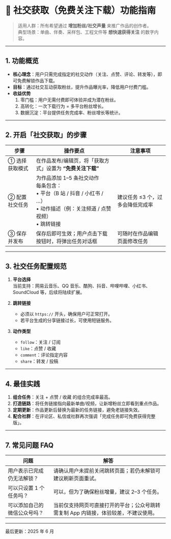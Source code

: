 # 📢 社交获取（免费关注下载）功能指南

> 适用人群：所有希望通过 **增加粉丝/社交声量** 来推广作品的创作者。  
> 典型场景：单曲、伴奏、采样包、工程文件等 **想快速获得关注** 的数字内容。

---

## 1. 功能概览

- **核心理念**：用户只需完成指定的社交动作（关注、点赞、评论、转发等），即可免费解锁作品下载。
- **目标**：通过社交互动获取粉丝，提升作品曝光率，降低用户付费门槛。
- **收益优势**
    1. 零门槛：用户无需付费即可体验并成为潜在粉丝。
    2. 高转化：一次下载行为 = 多平台粉丝增长。
    3. 数据沉淀：平台提供任务完成率、粉丝增长等统计。

---

## 2. 开启「社交获取」的步骤

| 步骤 | 操作要点 | 注意事项 |
|-----|---------|---------|
| ① 选择获取模式 | 在作品发布/编辑页，将「获取方式」设置为 **“免费关注下载”** |  |
| ② 配置社交任务 | 为作品添加 1–5 条社交动作<br>每条包含：<br>• 平台（B 站 / 抖音 / 小红书 / …）<br>• 动作描述（例：关注频道 / 点赞视频）<br>• 跳转链接 | 建议任务 ≤3 个，过多会降低完成率 |
| ③ 保存并发布 | 保存后即可生效；用户点击下载按钮时，将弹出任务对话框 | 可随时在作品编辑页面修改任务 |

---

## 3. 社交任务配置规范

1. **平台选择**  
   当前支持：网易云音乐、QQ 音乐、酷狗、抖音、哔哩哔哩、小红书、SoundCloud 等，后续将陆续扩展。


2. **跳转链接**
    - 必须以 `https://` 开头，确保用户可正常打开。
    - 若平台生成的分享链接过长，可使用短链服务。

3. **动作类型**
    - `follow`：关注 / 订阅
    - `like`：点赞 / 收藏
    - `comment`：评论指定内容
    - `share`：转发 / 投稿  

---

## 4. 最佳实践

1. **组合任务**：关注 + 点赞 / 收藏 的组合完成率最高。
2. **打造链路**：将任务链接指向最新单曲/视频，让新增粉丝立即看到重点作品。
3. **定期更新**：作品更新后替换为最新的任务链接，避免老链接失效。
4. **配合社群**：在评论区、私信或社群再次强调「完成任务即可免费获得完整版」。

---

## 7. 常见问题 FAQ

| 问题 | 解答 |
|-----|-----|
| 用户表示已完成仍无法解锁？ | 请确认用户未提前关闭跳转页面；若仍未解锁可建议刷新页面重试。 |
| 可以只设置 1 个任务吗？ | 可以，但为了确保粉丝增量，建议 2–3 个任务。 |
| 可以添加自己的微信公众号吗？ | 当前仅支持网页可直接打开的平台；公众号跳转需复制 App 内链接，体验较差，不建议使用。 |
---

最后更新：2025 年 6 月